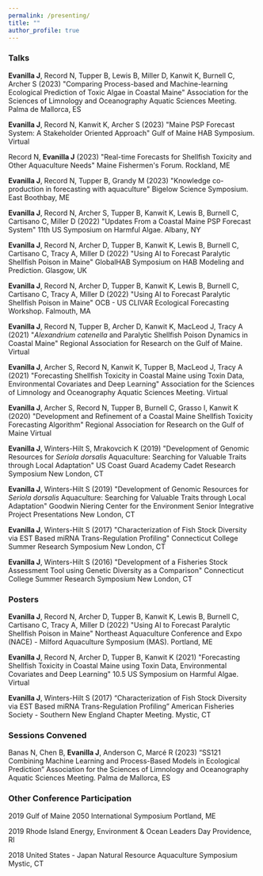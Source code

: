 ```yaml
---
permalink: /presenting/
title: ""
author_profile: true
---
```


### Talks 

**Evanilla J**, Record N, Tupper B, Lewis B, Miller D, Kanwit K, Burnell C, Archer S (2023) "Comparing Process-based and Machine-learning Ecological Prediction of Toxic Algae in Coastal Maine" Association for the Sciences of Limnology and Oceanography Aquatic Sciences Meeting. Palma de Mallorca, ES

**Evanilla J**, Record N, Kanwit K, Archer S (2023) "Maine PSP Forecast System: A Stakeholder Oriented Approach" Gulf of Maine HAB Symposium. Virtual

Record N, **Evanilla J** (2023) "Real-time Forecasts for Shellfish Toxicity and Other Aquaculture Needs" Maine Fishermen's Forum. Rockland, ME

**Evanilla J**, Record N, Tupper B, Grandy M (2023) "Knowledge co-production in forecasting with aquaculture" Bigelow Science Symposium. East Boothbay, ME

**Evanilla J**, Record N, Archer S, Tupper B, Kanwit K, Lewis B, Burnell C, Cartisano C, Miller D (2022) "Updates From a Coastal Maine PSP Forecast System" 11th US Symposium on Harmful Algae. Albany, NY

**Evanilla J**, Record N, Archer D, Tupper B, Kanwit K, Lewis B, Burnell C, Cartisano C, Tracy A, Miller D (2022) "Using AI to Forecast Paralytic Shellfish Poison in Maine" GlobalHAB Symposium on HAB Modeling and Prediction. Glasgow, UK

**Evanilla J**, Record N, Archer D, Tupper B, Kanwit K, Lewis B, Burnell C, Cartisano C, Tracy A, Miller D (2022) "Using AI to Forecast Paralytic Shellfish Poison in Maine" OCB - US CLIVAR Ecological Forecasting Workshop. Falmouth, MA

**Evanilla J**, Record N, Tupper B, Archer D, Kanwit K, MacLeod J, Tracy A (2021) "*Alexandrium catenella* and Paralytic Shellfish Poison Dynamics in Coastal Maine" Regional Association for Research on the Gulf of Maine. Virtual

**Evanilla J**, Archer S, Record N, Kanwit K, Tupper B, MacLeod J, Tracy A (2021) "Forecasting Shellfish Toxicity in Coastal Maine using Toxin Data, Environmental Covariates and Deep Learning" Association for the Sciences of Limnology and Oceanography Aquatic Sciences Meeting. Virtual

**Evanilla J**, Archer S, Record N, Tupper B, Burnell C, Grasso I, Kanwit K (2020) "Development and Refinement of a Coastal Maine Shellfish Toxicity Forecasting Algorithm" Regional Association for Research on the Gulf of Maine Virtual

**Evanilla J**, Winters-Hilt S, Mrakovcich K (2019) "Development of Genomic Resources for *Seriola dorsalis* Aquaculture: Searching for Valuable Traits through Local Adaptation" US Coast Guard Academy Cadet Research Symposium New London, CT

**Evanilla J**, Winters-Hilt S (2019) "Development of Genomic Resources for *Seriola dorsalis* Aquaculture: Searching for Valuable Traits through Local Adaptation" Goodwin Niering Center for the Environment Senior Integrative Project Presentations New London, CT

**Evanilla J**, Winters-Hilt S (2017) "Characterization of Fish Stock Diversity via EST Based miRNA Trans-Regulation Profiling" Connecticut College Summer Research Symposium New London, CT

**Evanilla J**, Winters-Hilt S (2016) "Development of a Fisheries Stock Assessment Tool using Genetic Diversity as a Comparison" Connecticut College Summer Research Symposium New London, CT

### Posters

**Evanilla J**, Record N, Archer D, Tupper B, Kanwit K, Lewis B, Burnell C, Cartisano C, Tracy A, Miller D (2022) "Using AI to Forecast Paralytic Shellfish Poison in Maine" Northeast Aquaculture Conference and Expo (NACE) - Milford Aquaculture Symposium (MAS). Portland, ME

**Evanilla J**, Record N, Archer D, Tupper B, Kanwit K (2021) "Forecasting Shellfish Toxicity in Coastal Maine using Toxin Data, Environmental Covariates and Deep Learning" 10.5 US Symposium on Harmful Algae. Virtual

**Evanilla J**, Winters-Hilt S (2017) “Characterization of Fish Stock Diversity via EST Based miRNA Trans-Regulation Profiling” American Fisheries Society - Southern New England Chapter Meeting. Mystic, CT

### Sessions Convened

Banas N, Chen B, **Evanilla J**, Anderson C, Marcé R (2023) “SS121 Combining Machine Learning and Process-Based Models in Ecological Prediction” Association for the Sciences of Limnology and Oceanography Aquatic Sciences Meeting. Palma de Mallorca, ES

### Other Conference Participation

2019 Gulf of Maine 2050 International Symposium Portland, ME

2019 Rhode Island Energy, Environment & Ocean Leaders Day Providence, RI

2018 United States - Japan Natural Resource Aquaculture Symposium Mystic, CT

